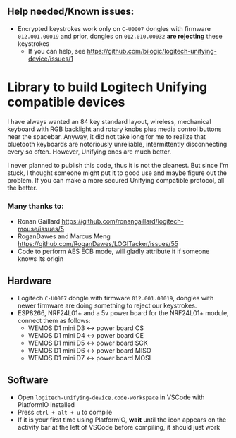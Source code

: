 ## Help needed/Known issues:
- Encrypted keystrokes work only on ```C-U0007``` dongles with firmware ```012.001.00019``` and prior, dongles on ```012.010.00032``` **are rejecting** these keystrokes
    - If you can help, see https://github.com/bilogic/logitech-unifying-device/issues/1

# Library to build Logitech Unifying compatible devices
I have always wanted an 84 key standard layout, wireless, mechanical keyboard with RGB backlight and rotary knobs plus media control buttons near the spacebar. Anyway, it did not take long for me to realize that bluetooth keyboards are notoriously unreliable, intermittently disconnecting every so often. However, Unifying ones are much better.

I never planned to publish this code, thus it is not the cleanest. But since I'm stuck, I thought someone might put it to good use and maybe figure out the problem. If you can make a more secured Unifying compatible protocol, all the better.

### Many thanks to:
- Ronan Gaillard https://github.com/ronangaillard/logitech-mouse/issues/5
- RoganDawes and Marcus Meng https://github.com/RoganDawes/LOGITacker/issues/55
- Code to perform AES ECB mode, will gladly attribute it if someone knows its origin

## Hardware
- Logitech ```C-U0007``` dongle with firmware ```012.001.00019```, dongles with newer firmware are doing something to reject our keystrokes.
- ESP8266, NRF24L01+ and a 5v power board for the NRF24L01+ module, connect them as follows:
  - WEMOS D1 mini D3 <-> power board CS
  - WEMOS D1 mini D4 <-> power board CE
  - WEMOS D1 mini D5 <-> power board SCK
  - WEMOS D1 mini D6 <-> power board MISO
  - WEMOS D1 mini D7 <-> power board MOSI

## Software
- Open ```logitech-unifying-device.code-workspace``` in VSCode with PlatformIO installed
- Press ```ctrl + alt + u``` to compile
- If it is your first time using PlatformIO, **wait** until the icon appears on the activity bar at the left of VSCode before compiling, it should just work
